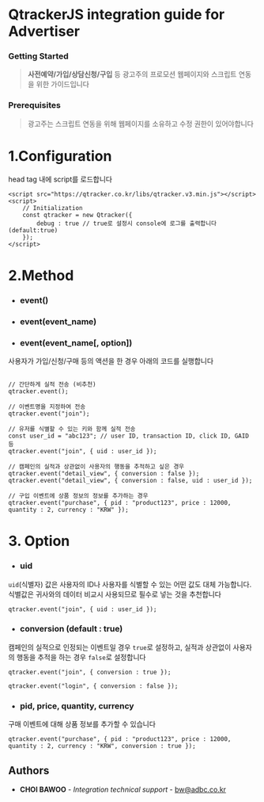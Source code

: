 # QtrackerJS integration guide for Advertiser

### Getting Started

> **사전예약/가입/상담신청/구입** 등 광고주의 프로모션 웹페이지와 스크립트 연동을 위한 가이드입니다 


### Prerequisites

> 광고주는 스크립트 연동을 위해 웹페이지를 소유하고 수정 권한이 있어야합니다

# 1.Configuration

head tag 내에 script를 로드합니다


```
<script src="https://qtracker.co.kr/libs/qtracker.v3.min.js"></script>
<script>
    // Initialization
    const qtracker = new Qtracker({
        debug : true // true로 설정시 console에 로그를 출력합니다 (default:true)
    });
</script>
```


# 2.Method

- ### event()
- ### event(event_name)
- ### event(event_name[, option])

사용자가 가입/신청/구매 등의 액션을 한 경우 아래의 코드를 실행합니다 

```

// 간단하게 실적 전송 (비추천)
qtracker.event();

// 이벤트명을 지정하여 전송
qtracker.event("join");

// 유저를 식별할 수 있는 키와 함께 실적 전송
const user_id = "abc123"; // user ID, transaction ID, click ID, GAID 등 
qtracker.event("join", { uid : user_id });

// 캠페인의 실적과 상관없이 사용자의 행동을 추적하고 싶은 경우
qtracker.event("detail_view", { conversion : false });
qtracker.event("detail_view", { conversion : false, uid : user_id });

// 구입 이벤트에 상품 정보의 정보를 추가하는 경우
qtracker.event("purchase", { pid : "product123", price : 12000, quantity : 2, currency : "KRW" });

```

# 3. Option

- ### uid

`uid`(식별자) 값은 사용자의 ID나 사용자를 식별할 수 있는 어떤 값도 대체 가능합니다. 식별값은 귀사와의 데이터 비교시 사용되므로 필수로 넣는 것을 추천합니다
```
qtracker.event("join", { uid : user_id });
```


- ### conversion (default : true)

캠페인의 실적으로 인정되는 이벤트일 경우 `true`로 설정하고, 실적과 상관없이 사용자의 행동을 추적을 하는 경우 `false`로 설정합니다
```
qtracker.event("join", { conversion : true });

qtracker.event("login", { conversion : false });
```

- ### pid, price, quantity, currency

구매 이벤트에 대해 상품 정보를 추가할 수 있습니다
```
qtracker.event("purchase", { pid : "product123", price : 12000, quantity : 2, currency : "KRW", conversion : true });
```


## Authors

* **CHOI BAWOO** - *Integration technical support* - bw@adbc.co.kr





